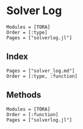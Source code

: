 # Solver Log

```@autodocs
Modules = [TORA]
Order = [:type]
Pages = ["solverlog.jl"]
```

## Index

```@index
Pages = ["solver_log.md"]
Order = [:type, :function]
```

## Methods

```@autodocs
Modules = [TORA]
Order = [:function]
Pages = ["solverlog.jl"]
```
